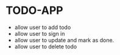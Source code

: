# TODO-APP
- allow user to add todo
- allow user to sign in
- allow user to update and mark as done.
- allow user to delete todo
